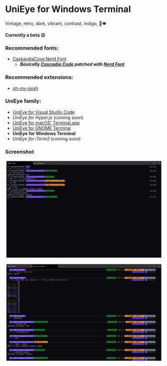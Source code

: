 # UniEye for Windows Terminal

Vintage, retro, dark, vibrant, contrast, indigo, 🦄👁

**Currently a beta 😉**

### Recommended fonts:

- [CaskaydiaCove Nerd Font](https://github.com/ryanoasis/nerd-fonts/tree/master/patched-fonts/CascadiaCode)
  - **_Basically [Cascadia Code](https://github.com/microsoft/cascadia-code) patched with [Nerd Font](https://github.com/ryanoasis/nerd-fonts)_**

### Recommended extensions:

- [oh-my-posh](https://github.com/JanDeDobbeleer/oh-my-posh)

### UniEye family:

- [UniEye for Visual Studio Code](https://github.com/hbthen3rd/unieye-vscode)
- _UniEye for Hyper.js_ (coming soon)
- [UniEye for macOS' Terminal.app](https://github.com/hbthen3rd/unieye-terminalapp)
- [UniEye for GNOME Terminal](https://github.com/hbthen3rd/unieye-gnometerminal)
- **UniEye for Windows Terminal**
- _UniEye for iTerm2_ (coming soon)

### Screenshot

![UniEye for Windows Terminal (PowerShell) screenshot](/UniEye_Windows-Terminal_PowerShell.png?raw=true 'UniEye for Windows Terminal (PowerShell) screenshot')

![UniEye for Windows Terminal (WSL) screenshot](/UniEye_Windows-Terminal_WSL.png?raw=true 'UniEye for Windows Terminal (WSL) screenshot')
